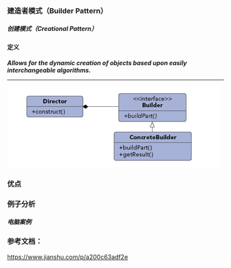 ### 建造者模式（Builder Pattern）

##### 创建模式（Creational Pattern）

#### 定义

***Allows for the dynamic creation of objects based upon easily interchangeable algorithms.***

******

![Builder Pattern UML](https://github.com/nox60/go-design-pattern/blob/master/images/builder_pattern.png)


### 优点

### 例子分析

##### 电脑案例



### 参考文档：

https://www.jianshu.com/p/a200c63adf2e